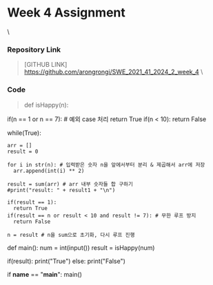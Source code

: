 # Week 4 Assignment
\
### Repository Link
> [GITHUB LINK] https://github.com/arongrongi/SWE_2021_41_2024_2_week_4
\
### Code
> def isHappy(n):

  if(n == 1 or n == 7): # 예외 case 처리
    return True
  if(n < 10):
    return False

  while(True):

    arr = []
    result = 0

    for i in str(n): # 입력받은 숫자 n을 앞에서부터 분리 & 제곱해서 arr에 저장
      arr.append(int(i) ** 2)

    result = sum(arr) # arr 내부 숫자들 합 구하기
    #print("result: " + result1 + "\n")

    if(result == 1):
      return True
    if(result == n or result < 10 and result != 7): # 무한 루프 방지
      return False

    n = result # n을 sum으로 초기화, 다시 루프 진행

def main():
  num = int(input())
  result = isHappy(num)

  if(result): print("True")
  else: print("False")

if __name__ == "__main__":
  main()

